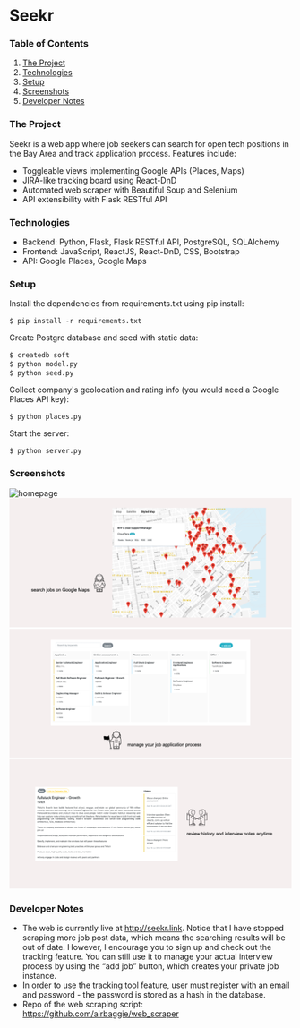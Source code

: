 # Seekr

### Table of Contents
1. [The Project](#project)
2. [Technologies](#tech)
3. [Setup](#setup)
4. [Screenshots](#screens)
5. [Developer Notes](#notes)

<a name="project"></a>
### The Project
Seekr is a web app where job seekers can search for open tech positions in the Bay Area and track application process. Features include:
- Toggleable views implementing Google APIs (Places, Maps)
- JIRA-like tracking board using React-DnD
- Automated web scraper with Beautiful Soup and Selenium
- API extensibility with Flask RESTful API

<a name="tech"></a>
### Technologies
- Backend: Python, Flask, Flask RESTful API, PostgreSQL, SQLAlchemy<br />
- Frontend: JavaScript, ReactJS, React-DnD, CSS, Bootstrap<br />
- API: Google Places, Google Maps<br />

<a name="setup"></a>
### Setup
Install the dependencies from requirements.txt using pip install:
```
$ pip install -r requirements.txt
```
Create Postgre database and seed with static data:
```
$ createdb soft
$ python model.py
$ python seed.py
```
Collect company's geolocation and rating info (you would need a Google Places API key):
```
$ python places.py
```
Start the server:
```
$ python server.py
```

<a name="screens"></a>
### Screenshots
![homepage](https://github.com/airbaggie/seekr_web_app/blob/master/static/assets/gif/home.gif)
![](https://github.com/airbaggie/seekr_web_app/blob/master/static/assets/1.png)
![](https://github.com/airbaggie/seekr_web_app/blob/master/static/assets/2.png)
![](https://github.com/airbaggie/seekr_web_app/blob/master/static/assets/3.png)

<a name="notes"></a>
### Developer Notes
- The web is currently live at http://seekr.link. Notice that I have stopped scraping more job post data, which means the searching results will be out of date. However, I encourage you to sign up and check out the tracking feature. You can still use it to manage your actual interview process by using the “add job” button, which creates your private job instance.
- In order to use the tracking tool feature, user must register with an email and password - the password is stored as a hash in the database.
- Repo of the web scraping script: https://github.com/airbaggie/web_scraper
